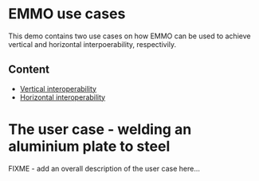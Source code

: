 EMMO use cases
==============
This demo contains two use cases on how EMMO can be used to achieve
vertical and horizontal interpoerability, respectivily.

Content
-------
  * [Vertical interoperability](vertical/README.md)
  * [Horizontal interoperability](horizontal/README.md)


The user case - welding an aluminium plate to steel
===================================================

FIXME - add an overall description of the user case here...
